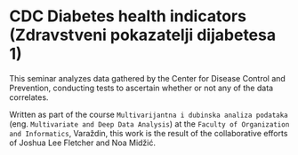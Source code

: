 # CDC Diabetes health indicators (Zdravstveni pokazatelji dijabetesa 1)

This seminar analyzes data gathered by the Center for Disease Control and Prevention, conducting tests to ascertain whether or not any of the data correlates.

Written as part of the course `Multivarijantna i dubinska analiza podataka` (eng. `Multivariate and Deep Data Analysis`) at the `Faculty of Organization and Informatics`, Varaždin, this work is the result of the collaborative efforts of Joshua Lee Fletcher and Noa Midžić.

